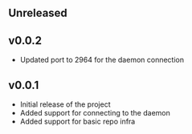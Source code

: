 ## Unreleased

## v0.0.2
- Updated port to 2964 for the daemon connection

## v0.0.1
- Initial release of the project
- Added support for connecting to the daemon
- Added support for basic repo infra